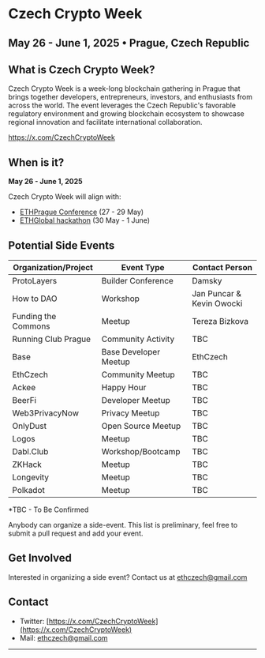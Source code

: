 # Czech Crypto Week
## May 26 - June 1, 2025 • Prague, Czech Republic

## What is Czech Crypto Week?
Czech Crypto Week is a week-long blockchain gathering in Prague that brings together developers, entrepreneurs, investors, and enthusiasts from across the world. The event leverages the Czech Republic's favorable regulatory environment and growing blockchain ecosystem to showcase regional innovation and facilitate international collaboration.

https://x.com/CzechCryptoWeek

## When is it?
**May 26 - June 1, 2025**

Czech Crypto Week will align with:
* [ETHPrague Conference](https://ethprague.com/) (27 - 29 May)
* [ETHGlobal hackathon](https://ethglobal.com/events/prague) (30 May - 1 June)

## Potential Side Events

| Organization/Project | Event Type | Contact Person |
|----------------------|------------|----------------|
| ProtoLayers | Builder Conference | Damsky |
| How to DAO | Workshop | Jan Puncar & Kevin Owocki |
| Funding the Commons | Meetup | Tereza Bizkova |
| Running Club Prague | Community Activity | TBC |
| Base | Base Developer Meetup | EthCzech |
| EthCzech | Community Meetup | TBC |
| Ackee | Happy Hour | TBC |
| BeerFi | Developer Meetup | TBC |
| Web3PrivacyNow | Privacy Meetup | TBC |
| OnlyDust | Open Source Meetup | TBC |
| Logos |  Meetup | TBC |
| Dabl.Club |  Workshop/Bootcamp | TBC |
| ZKHack |  Meetup | TBC |
| Longevity |  Meetup | TBC |
| Polkadot |  Meetup | TBC |

*TBC - To Be Confirmed

Anybody can organize a side-event. This list is preliminary, feel free to submit a pull request and add your event.

## Get Involved
Interested in organizing a side event? Contact us at ethczech@gmail.com

## Contact
* Twitter: [https://x.com/CzechCryptoWeek](https://x.com/CzechCryptoWeek)
* Mail: ethczech@gmail.com

---

